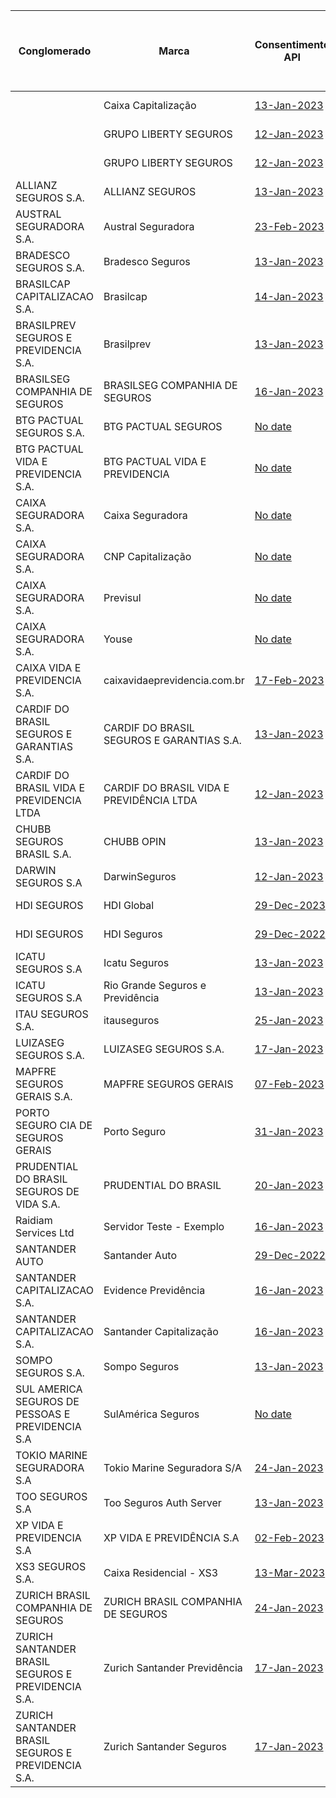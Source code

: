 |                         Conglomerado                          |                     Marca                     |                                                                                                                 Consentimento API                                                                                                                  |                                                                                                                                                     Dados Cadastrais (PF) API                                                                                                                                                     |                                                                                                                                                      Dados Cadastrais (PJ) API                                                                                                                                                      |                                                                                                                         Resources API                                                                                                                         | Aceitação e Sucursal no exterior API | Riscos Financeiros API |                                                                                                                          Patrimonial API                                                                                                                           | Responsabilidade API |
|----------------------------------------------------|-------------------------------------------|------------------------------------------------------------------------------------------------------------------------------------------------------------------------------------------------------------------------------------|-----------------------------------------------------------------------------------------------------------------------------------------------------------------------------------------------------------------------------------------------------------------------------------------------------------|-------------------------------------------------------------------------------------------------------------------------------------------------------------------------------------------------------------------------------------------------------------------------------------------------------------|---------------------------------------------------------------------------------------------------------------------------------------------------------------------------------------------------------------------------------------------------|---|---|------------------------------------------------------------------------------------------------------------------------------------------------------------------------------------------------------------------------------------------------------|---|
|                                                    | Caixa Capitalização                       | [13-Jan-2023](https://github.com/br-openinsurance/Conformance/blob/main/submissions/functional/consents/1.0.0/38155804_Caixa%20Capitalização%20Auth%20Server%20v1.0.0_consents_v1_13-01-2023.zip)                                  | [24-Feb-2023](https://github.com/br-openinsurance/Conformance/blob/09cfe671c22f381d955bab1666a6fe62165542a5/submissions/functional/personal/1.0.0/38155804_Caixa%20Capitaliza%C3%A7%C3%A3o%20Auth%20Server%20v1.0.0_personal_v1_24-02-2023.zip)                                                           |                                                                                                                                                                                                                                                                                                             | [13-Jan-2023](https://github.com/br-openinsurance/Conformance/blob/main/submissions/functional/resources/1.0.0/38155804_Caixa%20Capitalização%20Auth%20Server%20v1.0.0_resources_v1_13-01-2023.zip)                                               |   |   |                                                                                                                                                                                                                                                      |   |
|                                                    | GRUPO LIBERTY SEGUROS                     | [12-Jan-2023](https://github.com/br-openinsurance/Conformance/blob/main/submissions/functional/consents/1.0.0/61100145_%20IndianaSeguros_consents_v1_12-01-2023.zip)                                                               | [No date](https://github.com/br-openinsurance/Conformance/blob/main/submissions/functional/personal/1.0.0/61100145_IndianaSeguros-CustomerPersonal-v1_personal_v1_08-03-2023.zip)                                                                                                                         |                                                                                                                                                                                                                                                                                                             | [12-Jan-2023](https://github.com/br-openinsurance/Conformance/blob/main/submissions/functional/resources/1.0.0/61100145_%20IndianaSeguros_resources_v1_12-01-2023.zip)                                                                            |   |   |                                                                                                                                                                                                                                                      |   |
|                                                    | GRUPO LIBERTY SEGUROS                     | [12-Jan-2023](https://github.com/br-openinsurance/Conformance/blob/main/submissions/functional/consents/1.0.0/61550141_LibertySeguros_consents_v1_12-01-2023.zip)                                                                  |                                                                                                                                                                                                                                                                                                           |                                                                                                                                                                                                                                                                                                             | [12-Jan-2023](https://github.com/br-openinsurance/Conformance/blob/main/submissions/functional/resources/1.0.0/61550141_LibertySeguros_resources_v1_12-01-2023.zip)                                                                               |   |   |                                                                                                                                                                                                                                                      |   |
| ALLIANZ SEGUROS S.A.                               | ALLIANZ SEGUROS                           | [13-Jan-2023](https://github.com/br-openinsurance/Conformance/blob/main/submissions/functional/consents/1.0.0/61573796_Nexus%20for%20Open%20Insurance%20as%20of%20December%202022_consents_v1_13-01-2023.zip)                      |                                                                                                                                                                                                                                                                                                           |                                                                                                                                                                                                                                                                                                             | [13-Jan-2023](https://github.com/br-openinsurance/Conformance/blob/main/submissions/functional/resources/1.0.0/61573796_Nexus%20for%20Open%20Insurance%20as%20of%20December%202022_resources_v1_13-01-2023.zip)                                   |   |   |                                                                                                                                                                                                                                                      |   |
| AUSTRAL SEGURADORA S.A.                            | Austral Seguradora                        | [23-Feb-2023](https://github.com/br-openinsurance/Conformance/blob/579dd2c513d64b77965f3804c9962be1a1949073/submissions/functional/consents/1.0.0/11521976_AUSTRAL%20SEGURADORA_consents_v1_23-02-2023.zip)                        |                                                                                                                                                                                                                                                                                                           | [02-Mar-2023](https://github.com/br-openinsurance/Conformance/blob/c9b379f244c66d11fecae42e2846ed00f14af869/submissions/functional/business/1.0.0/11521976_AUSTRAL%20SEGURADORA_business_v1_02-03-2023.zip)                                                                                                 | [23-Feb-2023](https://github.com/br-openinsurance/Conformance/raw/main/submissions/functional/resources/1.0.0/11521976_AUSTRAL%20SEGURADORA_resources_v1_23-02-2023.zip)                                                                          |   |   | [08-Feb-2023](https://github.com/br-openinsurance/Conformance/blob/main/documents/dummy_files/Test-OPIN.zip)                                                                                                                                         |   |
| BRADESCO SEGUROS S.A.                              | Bradesco Seguros                          | [13-Jan-2023](https://github.com/br-openinsurance/Conformance/blob/main/submissions/functional/consents/1.0.0/33055146_1.0_consents_v1_13-01-2023.zip)                                                                             | [08-Mar-2023](https://github.com/br-openinsurance/Conformance/blob/main/submissions/functional/personal/1.0.0/33055146_1.0_personal_v1_08-03-2023.zip)                                                                                                                                                    |                                                                                                                                                                                                                                                                                                             | [31-Jan-2023](https://github.com/br-openinsurance/Conformance/raw/main/submissions/functional/resources/1.0.0/33055146_1.0_resources_v1_30-01-2023.zip)                                                                                           |   |   |                                                                                                                                                                                                                                                      |   |
| BRASILCAP CAPITALIZACAO S.A.                       | Brasilcap                                 | [14-Jan-2023](https://github.com/br-openinsurance/Conformance/blob/main/submissions/functional/consents/1.0.0/15138043_Pedido%20Certificação%20-%20consentimento%20-%20Brasilcap%20Capitalização%20S.A_consents_v1_14-01-2023.zip) | [28-Feb-2023](https://github.com/br-openinsurance/Conformance/blob/main/submissions/functional/personal/1.0.0/15138043_Brasilcap%20Capitalização%20OpinInsurance%20v1_personal_v1_28-02-2023.zip)                                                                                                         | [No date](https://web.conformance.directory.opinbrasil.com.br/plan-detail.html?plan=VL1KeP1H9FtKX&public=true)                                                                                                                                                                                              | [19-Jan-2023](https://github.com/br-openinsurance/Conformance/raw/main/submissions/functional/resources/1.0.0/15138043_Pedido%20certifica%C3%A7%C3%A3o%20-%20recurso%20-%20Brasilcap%20Capitaliza%C3%A7%C3%A3o%20S.A_resources_v1_19-01-2023.zip) |   |   |                                                                                                                                                                                                                                                      |   |
| BRASILPREV SEGUROS E PREVIDENCIA S.A.              | Brasilprev                                | [13-Jan-2023](https://github.com/br-openinsurance/Conformance/blob/main/submissions/functional/consents/1.0.0/27665207_brasilprev2022_consents_v1_13-01-2023.zip)                                                                  | [24-Feb-2023](https://github.com/br-openinsurance/Conformance/blob/e3ca0cc0a1c70edcbb4208b63a9aef4d79994295/submissions/functional/personal/1.0.0/27665207_brasilprev2022%20PersonalData_personal_v1_01-03-2023.zip)                                                                                      |                                                                                                                                                                                                                                                                                                             | [12-Jan-2023](https://github.com/br-openinsurance/Conformance/blob/main/submissions/functional/resources/1.0.0/27665207_brasilprev2022_resources_v1_12-01-2023.zip)                                                                               |   |   |                                                                                                                                                                                                                                                      |   |
| BRASILSEG COMPANHIA DE SEGUROS                     | BRASILSEG COMPANHIA DE SEGUROS            | [16-Jan-2023](https://github.com/br-openinsurance/Conformance/blob/main/submissions/functional/consents/1.0.0/28196889_Opus%20Open%20Insurance%20v1_consents_v1_13-01-2023.zip)                                                    | [05-Mar-2023](https://github.com/br-openinsurance/Conformance/raw/main/submissions/functional/personal/1.0.0/28196889_Opus%20Open%20Insurance%20v1%204.1.43_personal_v1_24-02-2023.zip)                                                                                                                   | [03-Mar-2023](https://github.com/br-openinsurance/Conformance/blob/73b0722bff770f3119e8835dfc528daa92edffca/submissions/functional/business/1.0.0/28196889_Opus%20Open%20Insurance%20v1_business_v1_24-02-2023.zip)                                                                                         | [16-Jan-2023](https://github.com/br-openinsurance/Conformance/blob/main/submissions/functional/resources/1.0.0/28196889_Opus%20Open%20Insurance%20v1_resources_v1_12-01-2023.zip)                                                                 |   |   | [03-Mar-2023](https://github.com/br-openinsurance/Conformance/blob/2d6eef9c286d28d909a2992320f99323b5d39d7b/submissions/functional/patrimonial/1.0.0/28196889_Opus%20Open%20Insurance%20v1%204.1.43_patrimonial_v1-RL_24-02-2023.zip)                |   |
| BTG PACTUAL SEGUROS S.A.                           | BTG PACTUAL SEGUROS                       | [No date](https://github.com/br-openinsurance/Conformance/blob/main/submissions/functional/consents/1.0.0/32724962_BTG%20Seguros%20Open%20Insurance%20Auth%20Server%201.0_consents_v1_18-01-2023.zip)                              |                                                                                                                                                                                                                                                                                                           |                                                                                                                                                                                                                                                                                                             | [No date](https://github.com/br-openinsurance/Conformance/blob/main/submissions/functional/resources/1.0.0/32724962_BTG%20Seguros%20Open%20Insurance%20Auth%20Server%201.0_resources_v1_18-01-2023.zip)                                           |   |   |                                                                                                                                                                                                                                                      |   |
| BTG PACTUAL VIDA E PREVIDENCIA S.A.                | BTG PACTUAL VIDA E PREVIDENCIA            | [No date](https://github.com/br-openinsurance/Conformance/blob/main/submissions/functional/consents/1.0.0/19449767_BTG%20Previdencia%20Open%20Insurance%20Auth%20Server%201.0_consents_v1_20-01-2023.zip)                          |                                                                                                                                                                                                                                                                                                           |                                                                                                                                                                                                                                                                                                             | [No date](https://github.com/br-openinsurance/Conformance/blob/main/submissions/functional/resources/1.0.0/19449767_BTG%20Previdencia%20Open%20Insurance%20Auth%20Server%201.0_resources_v1_18-01-2023.zip)                                       |   |   |                                                                                                                                                                                                                                                      |   |
| CAIXA SEGURADORA S.A.                              | Caixa Seguradora                          | [No date](https://github.com/br-openinsurance/Conformance/blob/main/submissions/functional/consents/1.0.0/34020354_Caixa%20Seguradora_consents_v1_11-01-2023.zip)                                                                  |                                                                                                                                                                                                                                                                                                           |                                                                                                                                                                                                                                                                                                             | [No date](https://github.com/br-openinsurance/Conformance/raw/main/submissions/functional/resources/1.0.0/34020354_CaixaSeguradora_resources_v1_02-03-2023.zip)                                                                                   |   |   | [No date](https://github.com/br-openinsurance/Conformance/blob/5b93c5c704792b6c240b9d7d421516d443fab379/submissions/functional/patrimonial/1.0.0/34020354_Caixa%20Seguradora_patrimonial_v1_04-01-2023.zip)                                          |   |
| CAIXA SEGURADORA S.A.                              | CNP Capitalização                         | [No date](https://github.com/br-openinsurance/Conformance/blob/main/submissions/functional/consents/1.0.0/01599296_CNPCapitalizacao_consents_v1_20-01-2023.zip)                                                                    | [No date](https://github.com/br-openinsurance/Conformance/blob/85e89b4914ce7b9c1fc169d274579f64194341f0/submissions/functional/personal/1.0.0/01599296_CNPCapitalizacao_personal_v1_01-03-2023.zip)                                                                                                       |                                                                                                                                                                                                                                                                                                             | [No date](https://github.com/br-openinsurance/Conformance/raw/main/submissions/functional/resources/1.0.0/01599296_CNPcap_resources_v1_03-03-2023.zip)                                                                                            |   |   |                                                                                                                                                                                                                                                      |   |
| CAIXA SEGURADORA S.A.                              | Previsul                                  | [No date](https://github.com/br-openinsurance/Conformance/blob/14daefe6e6226235bbd9ce7c50f5fc7118857951/submissions/functional/consents/1.0.0/92751213_Previsul_consents_v1_11-01-2023.zip)                                        | [No date](https://github.com/br-openinsurance/Conformance/blob/main/submissions/functional/personal/1.0.0/92751213_Previsul_personal_v1_06-03-2023.zip)                                                                                                                                                   | [No date](https://github.com/br-openinsurance/Conformance/blob/b8c192acdbf2889ad40330eea225d4342518ab61/submissions/functional/business/1.0.0/92751213_Previsul_business_v1_04-01-2023.zip)                                                                                                                 | [No date](https://github.com/br-openinsurance/Conformance/raw/main/submissions/functional/resources/1.0.0/92751213_%20Previsul_resources_v1_02-03-2023.zip)                                                                                       |   |   | [No date](https://github.com/br-openinsurance/Conformance/blob/5b93c5c704792b6c240b9d7d421516d443fab379/submissions/functional/patrimonial/1.0.0/92751213_Previsul_patrimonial_v1_04-01-2023.zip)                                                    |   |
| CAIXA SEGURADORA S.A.                              | Youse                                     | [No date](https://github.com/br-openinsurance/Conformance/blob/14daefe6e6226235bbd9ce7c50f5fc7118857951/submissions/functional/consents/1.0.0/34020354_Youse_consents_v1_11-01-2023.zip)                                           |                                                                                                                                                                                                                                                                                                           | [No date](https://github.com/br-openinsurance/Conformance/blob/04a20af4dd4ac19b349901d8fbd959d2375a0b80/submissions/functional/business/1.0.0/34020354_Youse_business_v1_01-03-2023.zip)                                                                                                                    | [No date](https://github.com/br-openinsurance/Conformance/raw/main/submissions/functional/resources/1.0.0/24856160_%20Youse_resources_v1_02-03-2023.zip)                                                                                          |   |   |                                                                                                                                                                                                                                                      |   |
| CAIXA VIDA E PREVIDENCIA S.A.                      | caixavidaeprevidencia.com.br              | [17-Feb-2023](https://github.com/br-openinsurance/Conformance/blob/60a8b7872544ae35fb10db8ffef9e9736b3d77c8/submissions/functional/consents/1.0.0/03730204_Caixa%20Vida%20e%20Previd%C3%AAncia%20S.A._consents_v1_17-02-2023.zip)  |                                                                                                                                                                                                                                                                                                           |                                                                                                                                                                                                                                                                                                             | [24-Feb-2023](https://github.com/br-openinsurance/Conformance/blob/88618905f364b7deccdeb4bfc34c267abe261119/submissions/functional/resources/1.0.0/03730204_Caixa%20Vida%20e%20Previd%C3%AAncia%20S.A._resources_v1_24-02-2023.zip)               |   |   |                                                                                                                                                                                                                                                      |   |
| CARDIF DO BRASIL SEGUROS E GARANTIAS S.A.          | CARDIF DO BRASIL SEGUROS E GARANTIAS S.A. | [13-Jan-2023](https://github.com/br-openinsurance/Conformance/blob/main/submissions/functional/consents/1.0.0/08279191_Cardif-Seguros-LinaB3-Opin-v.1.0_consents_v1_13-01-2023.zip)                                                |                                                                                                                                                                                                                                                                                                           |                                                                                                                                                                                                                                                                                                             | [12-Jan-2023](https://github.com/br-openinsurance/Conformance/blob/main/submissions/functional/resources/1.0.0/08279191_Cardif-Seguros-LinaB3-Opin-v.1.0_resources_v1_12-01-2023.zip)                                                             |   |   |                                                                                                                                                                                                                                                      |   |
| CARDIF DO BRASIL VIDA E PREVIDENCIA LTDA           | CARDIF DO BRASIL VIDA E PREVIDÊNCIA LTDA  | [12-Jan-2023](https://github.com/br-openinsurance/Conformance/blob/main/submissions/functional/consents/1.0.0/03546261_Cardif-Vida-LinaB3-Opin-v.1.0_consents_v1_12-01-2023.zip)                                                   |                                                                                                                                                                                                                                                                                                           |                                                                                                                                                                                                                                                                                                             | [12-Jan-2023](https://github.com/br-openinsurance/Conformance/blob/main/submissions/functional/resources/1.0.0/03546261_Cardif-Vida-LinaB3-Opin-v.1.0_resources_v1_12-01-2023.zip)                                                                |   |   |                                                                                                                                                                                                                                                      |   |
| CHUBB SEGUROS BRASIL S.A.                          | CHUBB OPIN                                | [13-Jan-2023](https://github.com/br-openinsurance/Conformance/blob/main/submissions/functional/consents/1.0.0/03502099_Chubb%20Opin%20v1.0_consents_v1_13-01-2023.zip)                                                             | [23-Jan-2023](https://github.com/br-openinsurance/Conformance/blob/main/submissions/functional/personal/1.0.0/99999999_dummy%20deployment_personal_v1_23-01-2023.zip)                                                                                                                                     | [23-Jan-2023](https://github.com/br-openinsurance/Conformance/blob/main/submissions/functional/business/1.0.0/99999999_dummy%20deployment_business_v1_23-01-2023.zip)                                                                                                                                       | [13-Jan-2023](https://github.com/br-openinsurance/Conformance/blob/main/submissions/functional/resources/1.0.0/03502099_Chubb%20Opin%20v1.0_resources_v1_13-01-2023.zip)                                                                          |   |   | [23-Jan-2023](https://github.com/br-openinsurance/Conformance/blob/main/submissions/functional/patrimonial/1.0.0/99999999_dummy%20deployment_patrimonial_v1_23-01-2023.zip)                                                                          |   |
| DARWIN SEGUROS S.A                                 | DarwinSeguros                             | [12-Jan-2023](https://github.com/br-openinsurance/Conformance/blob/main/submissions/functional/consents/1.0.0/44187990_Darwin-LinaB3-Opin-v.1.0_consents_v1_12-01-2023.zip)                                                        | [01-Sep-2022](https://github.com/br-openinsurance/Conformance/blob/main/documents/dummy_files/Test-OPIN.zip)                                                                                                                                                                                              | [01-Sep-2022](https://github.com/br-openinsurance/Conformance/blob/main/documents/dummy_files/Test-OPIN.zip)                                                                                                                                                                                                | [12-Jan-2023](https://github.com/br-openinsurance/Conformance/blob/main/submissions/functional/resources/1.0.0/44187990_Darwin-LinaB3-Opin-v.1.0_resources_v1_12-01-2023.zip)                                                                     |   |   |                                                                                                                                                                                                                                                      |   |
| HDI SEGUROS                                        | HDI Global                                | [29-Dec-2023](https://github.com/br-openinsurance/Conformance/raw/6269656774d9a527e45488adf65caf2da82e6842/submissions/functional/resources/1.0.0/29980158_HDI-Global-B3-Lina-Opin-v.1.0_resources_v1_23-02-2023.zip)              |                                                                                                                                                                                                                                                                                                           |                                                                                                                                                                                                                                                                                                             | [29-Dec-2022](https://github.com/br-openinsurance/Conformance/raw/6269656774d9a527e45488adf65caf2da82e6842/submissions/functional/consents/1.0.0/29980158_HDI-Global-B3-Lina-Opin-v.1.0_consents_v1_23-02-2023.zip)                               |   |   |                                                                                                                                                                                                                                                      |   |
| HDI SEGUROS                                        | HDI Seguros                               | [29-Dec-2022](https://github.com/br-openinsurance/Conformance/blob/c5220c61ee2eb1ea90a20c7a7dc8490e11686a53/submissions/functional/consents/1.0.0/29980158_HDI-Seguros-B3-Lina-Opin-v.1.0_consents_v1_16-02-2023.zip)              |                                                                                                                                                                                                                                                                                                           |                                                                                                                                                                                                                                                                                                             | [29-Dec-2022](https://github.com/br-openinsurance/Conformance/raw/6269656774d9a527e45488adf65caf2da82e6842/submissions/functional/resources/1.0.0/29980158_HDI-Seguros-B3-Lina-Opin-v.1.0_resources_v1_23-02-2023.zip)                            |   |   |                                                                                                                                                                                                                                                      |   |
| ICATU SEGUROS S.A                                  | Icatu Seguros                             | [13-Jan-2023](https://github.com/br-openinsurance/Conformance/blob/main/submissions/functional/consents/1.0.0/42283770_Icatu%20Seguros%20Auth%20Server%20v1.0.0_consents_v1_13-01-2023.zip)                                        | [01-Mar-2023](https://github.com/br-openinsurance/Conformance/blob/0b34a9f4534b7584b337016287d3475bd255a613/submissions/functional/personal/1.0.0/42283770_Icatu%20Seguros%20Auth%20Server%20v1.0.0_personal_v1_01-03-2023.zip)                                                                           |                                                                                                                                                                                                                                                                                                             | [13-Jan-2023](https://github.com/br-openinsurance/Conformance/blob/main/submissions/functional/resources/1.0.0/42283770_Icatu%20Seguros%20Auth%20Server%20v1.0.0_resources_v1_13-01-2023.zip)                                                     |   |   |                                                                                                                                                                                                                                                      |   |
| ICATU SEGUROS S.A                                  | Rio Grande Seguros e Previdência          | [13-Jan-2023](https://github.com/br-openinsurance/Conformance/blob/main/submissions/functional/consents/1.0.0/01582075_Rio%20Grande%20Seguradora%20Auth%20Server%20v1.0.0_consents_v1_13-01-2023.zip)                              | [23-Feb-2023](https://github.com/br-openinsurance/Conformance/blob/5c1f06f3767124e0d066ef962073cbf84506c003/submissions/functional/personal/1.0.0/01582075_Rio%20Grande%20Seguradora%20Auth%20Server%20v1.0.0_personal_v1_23-02-2023.zip)                                                                 |                                                                                                                                                                                                                                                                                                             | [13-Jan-2023](https://github.com/br-openinsurance/Conformance/blob/main/submissions/functional/resources/1.0.0/01582075_Rio%20Grande%20Seguradora%20Auth%20Server%20v1.0.0_resources_v1_13-01-2023.zip)                                           |   |   |                                                                                                                                                                                                                                                      |   |
| ITAU SEGUROS S.A.                                  | itauseguros                               | [25-Jan-2023](https://github.com/br-openinsurance/Conformance/blob/main/submissions/functional/consents/1.0.0/61557039_CIAM%20consent%20V.1.0%20Janeiro%202023_consents_v1_25-01-2023.zip)                                         |                                                                                                                                                                                                                                                                                                           |                                                                                                                                                                                                                                                                                                             | [25-Jan-2023](https://github.com/br-openinsurance/Conformance/blob/main/submissions/functional/resources/1.0.0/61557039_CIAM%20resource%20V.1.0%20Janeiro%202023_resources_v1_25-01-2023.zip)                                                     |   |   |                                                                                                                                                                                                                                                      |   |
| LUIZASEG SEGUROS S.A.                              | LUIZASEG SEGUROS S.A.                     | [17-Jan-2023](https://github.com/br-openinsurance/Conformance/blob/main/submissions/functional/consents/1.0.0/07746953_LuizaSeg-LinaB3-Opin-v.1.0_consents_v1_17-01-2023.zip)                                                      |                                                                                                                                                                                                                                                                                                           |                                                                                                                                                                                                                                                                                                             | [12-Jan-2023](https://github.com/br-openinsurance/Conformance/blob/main/submissions/functional/resources/1.0.0/07746953_LuizaSeg-LinaB3-Opin-v.1.0_resources_v1_12-01-2023.zip)                                                                   |   |   |                                                                                                                                                                                                                                                      |   |
| MAPFRE SEGUROS GERAIS S.A.                         | MAPFRE SEGUROS GERAIS                     | [07-Feb-2023](https://github.com/br-openinsurance/Conformance/blob/main/submissions/functional/consents/1.0.0/61074175_MAPFRE%20Transmissor%201.0_consents_v1_07-02-2023.zip)                                                      |                                                                                                                                                                                                                                                                                                           |                                                                                                                                                                                                                                                                                                             | [07-Feb-2023](https://github.com/br-openinsurance/Conformance/blob/main/submissions/functional/resources/1.0.0/61074175_MAPFRE%20Transmissor%201.0_resources_v1_07-02-2023.zip)                                                                   |   |   | [30-Jan-2023](https://github.com/br-openinsurance/Conformance/raw/main/submissions/functional/patrimonial/1.0.0/61074175_MAPFRE%20Transmissor%201.0_patrimonial_v1_30-01-2023.zip)                                                                   |   |
| PORTO SEGURO CIA DE SEGUROS GERAIS                 | Porto Seguro                              | [31-Jan-2023](https://github.com/br-openinsurance/Conformance/blob/main/submissions/functional/consents/1.0.0/61198164_Open%20Insurance%20Brazil%20v1.0_consents_v1_31-01-2023.zip)                                                |                                                                                                                                                                                                                                                                                                           |                                                                                                                                                                                                                                                                                                             | [13-Feb-2022](https://github.com/br-openinsurance/Conformance/blob/cad306cb7c69185ec46d546477ae51ebccb8d4b8/submissions/functional/resources/1.0.0/61198164_Open%20Insurance%20Brazil%20v1.0_resources_v1_13-02-2023.zip)                         |   |   |                                                                                                                                                                                                                                                      |   |
| PRUDENTIAL DO BRASIL SEGUROS DE VIDA S.A.          | PRUDENTIAL DO BRASIL                      | [20-Jan-2023](https://github.com/br-openinsurance/Conformance/blob/3bed4db2cb23ae07f82354e753f0c1dc4730c8e9/submissions/functional/consents/1.0.0/33061813_Prudential%20Opin%20v.1.0_consents_v1_17-01-2023.zip)                   |                                                                                                                                                                                                                                                                                                           |                                                                                                                                                                                                                                                                                                             | [20-Jan-2023](https://github.com/br-openinsurance/Conformance/blob/3bed4db2cb23ae07f82354e753f0c1dc4730c8e9/submissions/functional/resources/1.0.0/33061813_Prudential%20Opin%20v.1.0_resources_v1_17-01-2023.zip)                                |   |   |                                                                                                                                                                                                                                                      |   |
| Raidiam Services Ltd                               | Servidor Teste - Exemplo                  | [16-Jan-2023](https://github.com/br-openinsurance/Conformance/blob/main/submissions/functional/consents/1.0.0/33055146_1.0_consents_v1_13-01-2023.zip)                                                                             |                                                                                                                                                                                                                                                                                                           |                                                                                                                                                                                                                                                                                                             |                                                                                                                                                                                                                                                   |   |   |                                                                                                                                                                                                                                                      |   |
| SANTANDER AUTO                                     | Santander Auto                            | [29-Dec-2022](https://github.com/br-openinsurance/Conformance/blob/c5220c61ee2eb1ea90a20c7a7dc8490e11686a53/submissions/functional/consents/1.0.0/30617319_Santander-Auto-B3-Lina-Opin-v.1.0_consents_v1_16-02-2023.zip)           |                                                                                                                                                                                                                                                                                                           |                                                                                                                                                                                                                                                                                                             | [29-Dec-2022](https://github.com/br-openinsurance/Conformance/blob/11234f490fe3752c35e2b80e0e1ceb28e9db9c00/submissions/functional/resources/1.0.0/30617319_Santander-Auto-B3-Lina-Opin-v.1.0_resources_v1_16-02-2023.zip)                        |   |   |                                                                                                                                                                                                                                                      |   |
| SANTANDER CAPITALIZACAO S.A.                       | Evidence Previdência                      | [16-Jan-2023](https://github.com/br-openinsurance/Conformance/blob/main/submissions/functional/consents/1.0.0/13615969_EVIDENCE-PREVIDENCIA-SA-CONSENTS-13-JANUARY-2023_consents_v1_16-01-2023.zip)                                | [01-MAR-2023](https://github.com/br-openinsurance/Conformance/blob/main/submissions/functional/personal/1.0.0/13615969_EVIDENCE-PREVIDENCIA-SA-API-CUSTOMER-PERSONAL-01-MAR-2023_personal_v1_28-02-2023.zip)                                                                                              | [01-MAR-2023](https://github.com/br-openinsurance/Conformance/blob/c81d0c3cbe7d6d19816994272a8256f23598cf28/submissions/functional/business/1.0.0/13615969_EVIDENCE-PREVIDENCIA-SA-API-CUSTOMER-BUSINESS-01-MAR-2023_business_v1_01-03-2023.zip)                                                            | [13-Jan-2023](https://github.com/br-openinsurance/Conformance/blob/main/submissions/functional/resources/1.0.0/13615969_EVIDENCE-PREVIDENCIA-SA-API-RESOURCES-13-JANUARY-2023_resources_v1_13-01-2023.zip)                                        |   |   |                                                                                                                                                                                                                                                      |   |
| SANTANDER CAPITALIZACAO S.A.                       | Santander Capitalização                   | [16-Jan-2023](https://github.com/br-openinsurance/Conformance/blob/main/submissions/functional/consents/1.0.0/03209092_SANTANDER-CAPITALIZACAO-SA-CONSENTS-13-JANUARY-2023_consents_v1_16-01-2023.zip)                             |                                                                                                                                                                                                                                                                                                           |                                                                                                                                                                                                                                                                                                             | [13-Jan-2023](https://github.com/br-openinsurance/Conformance/blob/main/submissions/functional/resources/1.0.0/03209092_SANTANDER-CAPITALIZACAO-SA-API-RESOURCES-13-JANUARY-2023_resources_v1_13-01-2023.zip)                                     |   |   |                                                                                                                                                                                                                                                      |   |
| SOMPO SEGUROS S.A.                                 | Sompo Seguros                             | [13-Jan-2023](https://github.com/br-openinsurance/Conformance/blob/main/submissions/functional/consents/1.0.0/61383493_Sompo%20OPIN%20v1_consents_v1_13-01-2023.zip)                                                               |                                                                                                                                                                                                                                                                                                           | [01-Mar-2023](https://github.com/br-openinsurance/Conformance/blob/c81d0c3cbe7d6d19816994272a8256f23598cf28/submissions/functional/business/1.0.0/61383493_Sompo%20OPIN%20v1_business_v1_01-03-2023.zip)                                                                                                    | [19-Jan-2023](https://github.com/br-openinsurance/Conformance/raw/main/submissions/functional/resources/1.0.0/61383493_Sompo%20OPIN%20v1_resources_v1_19-01-2023.zip)                                                                             |   |   | [01-Mar-2023](https://github.com/br-openinsurance/Conformance/blob/main/submissions/functional/patrimonial/1.0.0/61383493_Sompo%20OPIN%20v1%20Atenciosamente_patrimonial_v1_01-03-2023.zip)                                                          |   |
| SUL AMERICA SEGUROS DE PESSOAS E PREVIDENCIA S.A   | SulAmérica Seguros                        | [No date](https://github.com/br-openinsurance/Conformance/blob/main/submissions/functional/consents/1.0.0/01704513_SulAmericaSeguros_consents_v1_12-01-2023.zip)                                                                   | [24-Feb-2023](https://github.com/br-openinsurance/Conformance/blob/main/submissions/functional/personal/1.0.0/99999999_dummy%20deployment_personal_v1_23-01-2023.zip)                                                                                                                                     | [24-Feb-2023](https://github.com/br-openinsurance/Conformance/blob/main/submissions/functional/business/1.0.0/99999999_dummy%20deployment_business_v1_23-01-2023.zip)                                                                                                                                       | [16-Jan-2023](https://github.com/br-openinsurance/Conformance/blob/main/submissions/functional/resources/1.0.0/01704513_SulAmericaSeguros_resources_v1_12-01-2023.zip)                                                                            |   |   |                                                                                                                                                                                                                                                      |   |
| TOKIO MARINE SEGURADORA S.A                        | Tokio Marine Seguradora S/A               | [24-Jan-2023](https://github.com/br-openinsurance/Conformance/blob/bcd59cf6b1bb49708e7b588297076324657acfa1/submissions/functional/consents/1.0.0/33164021_Tokio%20Marine%20Seguradora%20SA_consents_v1_24-01-2023.zip)            |                                                                                                                                                                                                                                                                                                           |                                                                                                                                                                                                                                                                                                             | [24-Jan-2023](https://github.com/br-openinsurance/Conformance/blob/bcd59cf6b1bb49708e7b588297076324657acfa1/submissions/functional/resources/1.0.0/33164021_Tokio%20Marine%20Seguradora%20SA_resources_v1_24-01-2023.zip)                         |   |   |                                                                                                                                                                                                                                                      |   |
| TOO SEGUROS S.A                                    | Too Seguros Auth Server                   | [13-Jan-2023](https://github.com/br-openinsurance/Conformance/blob/main/submissions/functional/consents/1.0.0/33245762_Too%20Seguros%20Auth%20Server%201.0.0_consents_v1_13-01-2023.zip)                                           | [01-Mar-2023](https://github.com/br-openinsurance/Conformance/raw/main/submissions/functional/personal/1.0.0/33245762_Too%20Seguros%20Auth%20Server%201.0.0_personal_v1_14-02-2023.zip)                                                                                                                   | [01-Mar-2023](https://github.com/br-openinsurance/Conformance/raw/main/submissions/functional/business/1.0.0/33245762_Too%20Seguros%20Auth%20Server%201.0.0_business_v1_14-02-2023.zip)                                                                                                                     | [13-Jan-2023](https://github.com/br-openinsurance/Conformance/blob/main/submissions/functional/resources/1.0.0/33245762_Too%20Seguros%20Auth%20Server%201.0.0_resources_v1_13-10-2023.zip)                                                        |   |   | [01-Mar-2023](https://github.com/br-openinsurance/Conformance/raw/main/submissions/functional/patrimonial/1.0.0/33245762_Too%20Seguros%20Auth%20Server%201.0.0_patrimonial_v1-RL-CR-CC-RNRO-GB-LC-RE-AB-RD-GE_24-02-2023.zip)                        |   |
| XP VIDA E PREVIDENCIA S.A                          | XP VIDA E PREVIDÊNCIA S.A                 | [02-Feb-2023](https://github.com/br-openinsurance/Conformance/blob/331b4628306cfc804547703d385eed7184588ec5/submissions/functional/consents/1.0.0/29408732_XP-Seguros-Opin-1_consents_v1_02-02-2023.zip)                           |                                                                                                                                                                                                                                                                                                           |                                                                                                                                                                                                                                                                                                             | [02-Feb-2023](https://github.com/br-openinsurance/Conformance/blob/main/submissions/functional/resources/1.0.0/29408732_XP-Seguros-Opin-1_resources_v1_02-02-2023.zip)                                                                            |   |   |                                                                                                                                                                                                                                                      |   |
| XS3 SEGUROS S.A.                                   | Caixa Residencial - XS3                   | [13-Mar-2023](https://github.com/br-openinsurance/Conformance/blob/main/submissions/functional/consents/1.0.0/38155802_Functional%20Test%20API%20RESOURCES%20v1.0_consents_v1_28-02-2023.zip)                                      |                                                                                                                                                                                                                                                                                                           |                                                                                                                                                                                                                                                                                                             | [13-Mar-2023](https://github.com/br-openinsurance/Conformance/blob/c81d0c3cbe7d6d19816994272a8256f23598cf28/submissions/functional/resources/1.0.0/38155802_Functional%20Test%20API%20RESOURCES%20v1.0_resources_v1_28-02-2023.zip)               |   |   |                                                                                                                                                                                                                                                      |   |
| ZURICH BRASIL COMPANHIA DE SEGUROS                 | ZURICH BRASIL COMPANHIA DE SEGUROS        | [24-Jan-2023](https://github.com/br-openinsurance/Conformance/blob/main/submissions/functional/consents/1.0.0/96348677_OpenInsurance%20v1.0_consents_v1_24-01-2023.zip)                                                            |                                                                                                                                                                                                                                                                                                           |                                                                                                                                                                                                                                                                                                             | [24-Jan-2023](https://github.com/br-openinsurance/Conformance/blob/main/submissions/functional/consents/1.0.0/96348677_OpenInsurance%20v1.0_consents_v1_24-01-2023.zip)                                                                           |   |   |                                                                                                                                                                                                                                                      |   |
| ZURICH SANTANDER BRASIL SEGUROS E PREVIDENCIA S.A. | Zurich Santander Previdência              | [17-Jan-2023](https://github.com/br-openinsurance/Conformance/blob/main/submissions/functional/consents/1.0.0/87376109_ZURICH-SANTANDER-BRASIL-SEGUROS-E-PREVIDENCIA-SA-API-13-JANUARY-2023_consents_v1_17-01-2023.zip)            | [01-MAR-2023](https://github.com/br-openinsurance/Conformance/blob/main/submissions/functional/personal/1.0.0/87376109_ZURICH-SANTANDER-BRASIL-SEGUROS-E-PREVIDENCIA-SA-MARCA-ZURICH-SANTANDER-PREVIDENCIA-API-CUSTOMER-PERSONAL-01-MAR-2023_personal_v1_28-02-2023.zip)                                  | [01-MAR-2023](https://github.com/br-openinsurance/Conformance/blob/c81d0c3cbe7d6d19816994272a8256f23598cf28/submissions/functional/business/1.0.0/87376109_ZURICH-SANTANDER-BRASIL-SEGUROS-E-PREVIDENCIA-SA-MARCA-ZURICH-SANTANDER-PREVIDENCIA-API-CUSTOMER-BUSINES-01-MAR-2023_business_v1_28-02-2023.zip) | [13-Jan-2023](https://github.com/br-openinsurance/Conformance/blob/main/submissions/functional/resources/1.0.0/87376109_ZURICH-SANTANDER-BRASIL-SEGUROS-E-PREVIDENCIA-SA-API-13-JANUARY-2023_resources_v1_13-01-2023.zip)                         |   |   | [No date](https://github.com/br-openinsurance/Conformance/blob/main/submissions/functional/consents/1.0.0/87376109_ZURICH-SANTANDER-BRASIL-SEGUROS-E-PREVIDENCIA-SA-API-13-JANUARY-2023_consents_v1_17-01-2023.zip)                                  |   |
| ZURICH SANTANDER BRASIL SEGUROS E PREVIDENCIA S.A. | Zurich Santander Seguros                  | [17-Jan-2023](https://github.com/br-openinsurance/Conformance/blob/main/submissions/functional/consents/1.0.0/87376109_ZURICH-SANTANDER-BRASIL-SEGUROS-E-PREVIDENCIA-SA-API-13-JANUARY-2023_consents_v1_17-01-2023.zip)            | [01-MAR-2023](https://github.com/br-openinsurance/Conformance/blob/c81d0c3cbe7d6d19816994272a8256f23598cf28/submissions/functional/personal/1.0.0/87376109_ZURICH-SANTANDER-BRASIL-SEGUROS-E-PREVIDENCIA-SA-MARQUE-ZURICH-SANTANDER-SEGUROS-API-CUSTOMER-PERSONAL-01-MAR-2023_personal_v1_28-02-2023.zip) |                                                                                                                                                                                                                                                                                                             | [13-Jan-2023](https://github.com/br-openinsurance/Conformance/blob/main/submissions/functional/resources/1.0.0/87376109_ZURICH-SANTANDER-BRASIL-SEGUROS-E-PREVIDENCIA-SA-API-13-JANUARY-2023_resources_v1_13-01-2023.zip)                         |   |   | [No date](https://github.com/br-openinsurance/Conformance/blob/main/submissions/functional/patrimonial/1.0.0/87376109_ZURICH-SANTANDER-BRASIL-SEGUROS-E-PREVIDENCIA-SA-MARCA-ZURICH-SANTANDER-SEGUROS-API-PATRIMONIAL_patrimonial_v1_28-02-2023.zip) |   |
